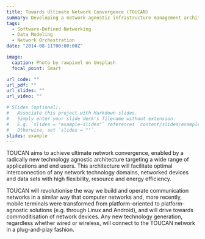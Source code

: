 ```yaml
---
title: Towards Ultimate Network Convergence (TOUCAN)
summary: Developing a network-agnostic infrastructure management architecture.
tags:
  - Software-Defined Networking
  - Data Modeling
  - Network Orchestration
date: "2014-08-11T00:00:00Z"

image:
  caption: Photo by rawpixel on Unsplash
  focal_point: Smart

url_code: ""
url_pdf: ""
url_slides: ""
url_video: ""

# Slides (optional).
#   Associate this project with Markdown slides.
#   Simply enter your slide deck's filename without extension.
#   E.g. `slides = "example-slides"` references `content/slides/example-slides.md`.
#   Otherwise, set `slides = ""`.
slides: example
---
```


TOUCAN aims to achieve ultimate network convergence, enabled by a radically new technology agnostic architecture targeting a wide range of applications and end users. This architecture will facilitate optimal interconnection of any network technology domains, networked devices and data sets with high flexibility, resource and energy efficiency.

TOUCAN will revolutionise the way we build and operate communication networks in a similar way that computer networks and, more recently, mobile terminals were transformed from platform-oriented to platform-agnostic solutions (e.g. through Linux and Android), and will drive towards commoditisation of network devices. Any new technology generation, regardless whether wired or wireless, will connect to the TOUCAN network in a plug-and-play fashion.
